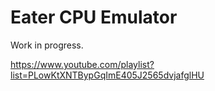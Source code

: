 # Eater CPU Emulator

Work in progress.

https://www.youtube.com/playlist?list=PLowKtXNTBypGqImE405J2565dvjafglHU
